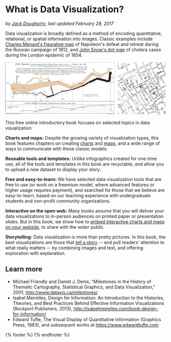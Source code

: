 # What is Data Visualization?
*by [Jack Dougherty](introduction/who.md), last updated February 28, 2017*

Data visualization is broadly defined as a method of encoding quantitative, relational, or spatial information into images. Classic examples include [Charles Menard's figurative map](https://en.wikipedia.org/wiki/Charles_Joseph_Minard) of Napoleon's defeat and retreat during the Russian campaign of 1812, and [John Snow's dot map](https://en.wikipedia.org/wiki/John_Snow) of cholera cases during the London epidemic of 1854.

![Images: Menard's figurative map (left) and Snow's dot map (right), from Wikimedia](examples-Minard-Snow.png)

This free online introductory book focuses on selected topics in data visualization:

**Charts and maps:** Despite the growing variety of visualization types, this book features chapters on creating [charts](../chart) and [maps](../map), and a wide range of ways to communicate with these classic models.

**Reusable tools and templates:** Unlike infographics created for one-time use, all of the tools and templates in this book are recyclable, and allow you to upload a new dataset to display your story.

**Free and easy-to-learn:** We have selected data visualization tools that are free to use (or work on a freemium model, where advanced features or higher usage requires payment), and searched for those that we believe are easy-to-learn, based on our teaching experience with undergraduate students and non-profit community organizations.

**Interactive on the open web:** Many books assume that you will deliver your data visualizations to in-person audiences on printed paper or presentation slides. But in this book, we show how to [embed interactive charts and maps on your website](../embed), to share with the wider public.

**Storytelling:** Data visualization is more than pretty pictures. In this book, the best visualizations are those that [tell a story](../storytelling) -- and pull readers' attention to what really matters -- by combining images and text, and offering exploration with explanation.

## Learn more
- Michael Friendly and Daniel J. Denis, “Milestones in the History of Thematic Cartography, Statistical Graphics, and Data Visualization,” 2001, http://www.datavis.ca/milestones/
- Isabel Meirelles, Design for Information: An Introduction to the Histories, Theories, and Best Practices Behind Effective Information Visualizations (Rockport Publishers, 2013), http://isabelmeirelles.com/book-design-for-information/
- Edward Tufte, The Visual Display of Quantitative Information (Graphics Press, 1983), and subsequent works at https://www.edwardtufte.com

{% footer %}
{% endfooter %}
